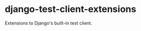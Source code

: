 django-test-client-extensions
=============================

Extensions to Django's built-in test client.
